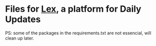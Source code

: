 # Files for [Lex](https://getlex-5b86d.appspot.com/create), a platform for Daily Updates
PS: some of the packages in the requirements.txt are not essencial, will clean up later.
